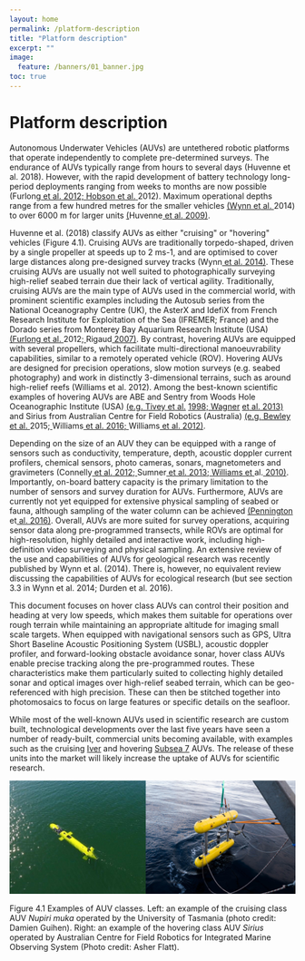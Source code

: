 ```yaml
---
layout: home
permalink: /platform-description
title: "Platform description"
excerpt: ""
image:
  feature: /banners/01_banner.jpg
toc: true
---
```

# Platform description
Autonomous Underwater Vehicles (AUVs) are untethered robotic platforms that operate independently to complete pre-determined surveys. The endurance of AUVs typically range from hours to several days (Huvenne et al. 2018). However, with the rapid development of battery technology long-period deployments ranging from weeks to months are now possible (Furlong[ et](https://paperpile.com/c/ymogqX/44lo+q9Ui)[ al.](https://paperpile.com/c/ymogqX/44lo+q9Ui)[ 2012;](https://paperpile.com/c/ymogqX/44lo+q9Ui)[ Hobson](https://paperpile.com/c/ymogqX/44lo+q9Ui)[ et](https://paperpile.com/c/ymogqX/44lo+q9Ui)[ al.](https://paperpile.com/c/ymogqX/44lo+q9Ui)[ ](https://paperpile.com/c/ymogqX/44lo+q9Ui)2012). Maximum operational depths range from a few hundred metres for the smaller vehicles [(Wynn](https://paperpile.com/c/ymogqX/YvCo)[ et](https://paperpile.com/c/ymogqX/YvCo)[ al.](https://paperpile.com/c/ymogqX/YvCo)[ ](https://paperpile.com/c/ymogqX/YvCo)2014) to over 6000 m for larger units [(](https://paperpile.com/c/ymogqX/I1Vt)Huvenne[ et](https://paperpile.com/c/ymogqX/I1Vt)[ al.](https://paperpile.com/c/ymogqX/I1Vt)[ 2009)](https://paperpile.com/c/ymogqX/I1Vt). 

Huvenne et al. (2018) classify AUVs as either "cruising" or "hovering" vehicles (Figure 4.1). Cruising AUVs are traditionally torpedo-shaped, driven by a single propeller at speeds up to 2 ms-1, and are optimised to cover large distances along pre-designed survey tracks (Wynn[ et](https://paperpile.com/c/ymogqX/YvCo)[ al.](https://paperpile.com/c/ymogqX/YvCo)[ 2014)](https://paperpile.com/c/ymogqX/YvCo). These cruising AUVs are usually not well suited to photographically surveying high-relief seabed terrain due their lack of vertical agility. Traditionally, cruising AUVs are the main type of AUVs used in the commercial world, with prominent scientific examples including the Autosub series from the National Oceanography Centre (UK), the AsterX and IdefiX from French Research Institute for Exploitation of the Sea (IFREMER; France) and the Dorado series from Monterey Bay Aquarium Research Institute (USA) [(Furlong](https://paperpile.com/c/ymogqX/44lo+HUBt)[ et](https://paperpile.com/c/ymogqX/44lo+HUBt)[ al.](https://paperpile.com/c/ymogqX/44lo+HUBt)[ ](https://paperpile.com/c/ymogqX/44lo+HUBt)2012;[ ](https://paperpile.com/c/ymogqX/44lo+HUBt)Rigaud[ 2007)](https://paperpile.com/c/ymogqX/44lo+HUBt). By contrast, hovering AUVs are equipped with several propellers, which facilitate multi-directional manoeuvrability capabilities, similar to a remotely operated vehicle (ROV). Hovering AUVs are designed for precision operations, slow motion surveys (e.g. seabed photography) and work in distinctly 3-dimensional terrains, such as around high-relief reefs (Williams et al. 2012). Among the best-known scientific examples of hovering AUVs are ABE and Sentry from Woods Hole Oceanographic Institute (USA) [(e.g.](https://paperpile.com/c/ymogqX/YoP0+dDHy)[ Tivey](https://paperpile.com/c/ymogqX/YoP0+dDHy)[ et](https://paperpile.com/c/ymogqX/YoP0+dDHy)[ al.](https://paperpile.com/c/ymogqX/YoP0+dDHy) [1998;](https://paperpile.com/c/ymogqX/YoP0+dDHy)[ Wagner](https://paperpile.com/c/ymogqX/YoP0+dDHy) [et](https://paperpile.com/c/ymogqX/YoP0+dDHy)[ al.](https://paperpile.com/c/ymogqX/YoP0+dDHy)[ 2013)](https://paperpile.com/c/ymogqX/YoP0+dDHy) and Sirius from Australian Centre for Field Robotics (Australia) [(e.g.](https://paperpile.com/c/ymogqX/yiB3+gUxy+cwva)[ Bewley](https://paperpile.com/c/ymogqX/yiB3+gUxy+cwva)[ et](https://paperpile.com/c/ymogqX/yiB3+gUxy+cwva)[ al.](https://paperpile.com/c/ymogqX/yiB3+gUxy+cwva)[ ](https://paperpile.com/c/ymogqX/yiB3+gUxy+cwva)2015;[ ](https://paperpile.com/c/ymogqX/yiB3+gUxy+cwva)Williams[ et](https://paperpile.com/c/ymogqX/yiB3+gUxy+cwva)[ al.](https://paperpile.com/c/ymogqX/yiB3+gUxy+cwva)[ 2016;](https://paperpile.com/c/ymogqX/yiB3+gUxy+cwva)[ ](https://paperpile.com/c/ymogqX/yiB3+gUxy+cwva)Williams[ et](https://paperpile.com/c/ymogqX/yiB3+gUxy+cwva)[ al.](https://paperpile.com/c/ymogqX/yiB3+gUxy+cwva)[ 2012)](https://paperpile.com/c/ymogqX/yiB3+gUxy+cwva). 

Depending on the size of an AUV they can be equipped with a range of sensors such as conductivity, temperature, depth, acoustic doppler current profilers, chemical sensors, photo cameras, sonars, magnetometers and gravimeters  (Connelly[ et](https://paperpile.com/c/ymogqX/WfG2+fcv4+VBlb)[ al.](https://paperpile.com/c/ymogqX/WfG2+fcv4+VBlb)[ 2012;](https://paperpile.com/c/ymogqX/WfG2+fcv4+VBlb)[ ](https://paperpile.com/c/ymogqX/WfG2+fcv4+VBlb)Sumner[ et](https://paperpile.com/c/ymogqX/WfG2+fcv4+VBlb)[ al.](https://paperpile.com/c/ymogqX/WfG2+fcv4+VBlb)[ 2013;](https://paperpile.com/c/ymogqX/WfG2+fcv4+VBlb)[ Williams](https://paperpile.com/c/ymogqX/WfG2+fcv4+VBlb)[ et](https://paperpile.com/c/ymogqX/WfG2+fcv4+VBlb)[ ](https://paperpile.com/c/ymogqX/WfG2+fcv4+VBlb)al.[ 2010)](https://paperpile.com/c/ymogqX/WfG2+fcv4+VBlb). Importantly, on-board battery capacity is the primary limitation to the number of sensors and survey duration for AUVs. Furthermore, AUVs are currently not yet equipped for extensive physical sampling of seabed or fauna, although sampling of the water column can be achieved [(Pennington](https://paperpile.com/c/ymogqX/3Emg)[ ](https://paperpile.com/c/ymogqX/3Emg)et[ al.](https://paperpile.com/c/ymogqX/3Emg)[ 2016)](https://paperpile.com/c/ymogqX/3Emg). Overall, AUVs are more suited for survey operations, acquiring sensor data along pre-programmed transects, while ROVs are optimal for high-resolution, highly detailed and interactive work, including high-definition video surveying and physical sampling. An extensive review of the use and capabilities of AUVs for geological research was recently published by Wynn et al. (2014). There is, however, no equivalent review discussing the capabilities of AUVs for ecological research (but see section 3.3 in Wynn et al. 2014; Durden et al. 2016). 

This document focuses on hover class AUVs can control their position and heading at very low speeds, which makes them suitable for operations over rough terrain while maintaining an appropriate altitude for imaging small scale targets. When equipped with navigational sensors such as GPS, Ultra Short Baseline Acoustic Positioning System (USBL), acoustic doppler profiler, and forward-looking obstacle avoidance sonar, hover class AUVs enable precise tracking along the pre-programmed routes. These characteristics make them particularly suited to collecting highly detailed sonar and optical images over high-relief seabed terrain, which can be geo-referenced with high precision. These can then be stitched together into photomosaics to focus on large features or specific details on the seafloor.

While most of the well-known AUVs used in scientific research are custom built, technological developments over the last five years have seen a number of ready-built, commercial units becoming available, with examples such as the cruising [Iver](http://www.iver-auv.com) and hovering [Subsea 7](http://www.subsea7.com/content/dam/subsea7/documents/technologyandassets/LOF_AIV.pdf) AUVs. The release of these units into the market will likely increase the uptake of AUVs for scientific research.

![image alt text](image_0.png)

Figure 4.1 Examples of AUV classes. Left: an example of the cruising class AUV *Nupiri muka* operated by the University of Tasmania (photo credit: Damien Guihen). Right: an example of the hovering class AUV *Sirius* operated by Australian Centre for Field Robotics for Integrated Marine Observing System (Photo credit: Asher Flatt).
